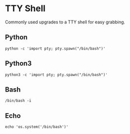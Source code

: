 # TTY Shell

Commonly used upgrades to a TTY shell for easy grabbing.

## Python

```shell
python -c 'import pty; pty.spawn("/bin/bash")'
```

## Python3

```shell
python3 -c 'import pty; pty.spawn("/bin/bash")'
```

## Bash

```shell
/bin/bash -i
```

## Echo

```shell
echo 'os.system('/bin/bash')'
```
